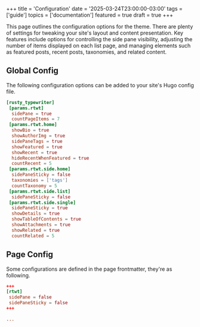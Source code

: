 +++
title = 'Configuration'
date = '2025-03-24T23:00:00-03:00'
tags = ['guide']
topics = ['documentation']
featured = true
draft = true
+++

This page outlines the configuration options for the theme. There are plenty of settings for tweaking your site's layout and content presentation. Key features include options for controlling the side pane visibility, adjusting the number of items displayed on each list page, and managing elements such as featured posts, recent posts, taxonomies, and related content.

## Global Config

The following configuration options can be added to your site's Hugo config file.

```toml
[rusty_typewriter]
 [params.rtwt]
  sidePane = true
  countPageItems = 7 
 [params.rtwt.home]
  showBio = true
  showAuthorImg = true
  sidePaneTags = true
  showFeatured = true
  showRecent = true
  hideRecentWhenFeatured = true
  countRecent = 5
 [params.rtwt.side.home]
  sidePaneSticky = false 
  taxonomies = ['tags']
  countTaxonomy = 5
 [params.rtwt.side.list]
  sidePaneSticky = false
 [params.rtwt.side.single]
  sidePaneSticky = true 
  showDetails = true
  showTableOfContents = true
  showAttachments = true
  showRelated = true
  countRelated = 5
```

## Page Config

Some configurations are defined in the page frontmatter, they're as following.

```toml
+++
[rtwt]
 sidePane = false
 sidePaneSticky = false
+++

...
```
